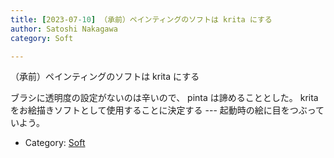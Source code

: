 ```yaml
---
title: [2023-07-10] （承前）ペインティングのソフトは krita にする
author: Satoshi Nakagawa
category: Soft

---
```


（承前）ペインティングのソフトは krita にする

 ブラシに透明度の設定がないのは辛いので、
pinta は諦めることとした。
krita をお絵描きソフトとして使用することに決定する ---
起動時の絵に目をつぶっていよう。

- Category: [Soft](https://merapano.github.io/categories.html#Soft)

